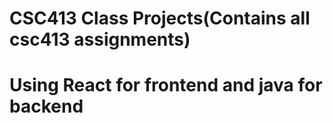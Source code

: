 # CSC413 Class Projects(Contains all csc413 assignments)
# Using React for frontend and java for backend

